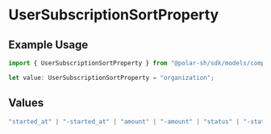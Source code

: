 # UserSubscriptionSortProperty

## Example Usage

```typescript
import { UserSubscriptionSortProperty } from "@polar-sh/sdk/models/components";

let value: UserSubscriptionSortProperty = "organization";
```

## Values

```typescript
"started_at" | "-started_at" | "amount" | "-amount" | "status" | "-status" | "organization" | "-organization" | "product" | "-product"
```